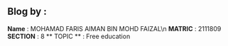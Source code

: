 ## Blog by :
**Name** : MOHAMAD FARIS AIMAN BIN MOHD FAIZAL\n
**MATRIC** : 2111809
**SECTION** : 8
** TOPIC ** : Free education

